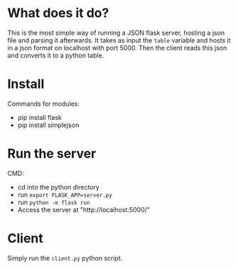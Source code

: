 # What does it do?
This is the most simple way of running a JSON flask server, hosting a json file and parsing it afterwards.
It takes as input the `table` variable and hosts it in a json format on localhost with port 5000. Then the client reads this json and converts it to a python table.

# Install
Commands for modules:
- pip install flask
- pip install simplejson

# Run the server
CMD:
- cd into the python directory
- run `export FLASK_APP=server.py`
- run `python -m flask run`
- Access the server at "http://localhost:5000/"

# Client 
Simply run the `client.py` python script.

